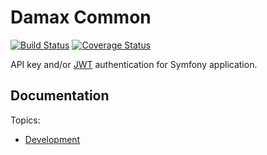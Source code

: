 # Damax Common

[![Build Status](https://travis-ci.org/lakiboy/damax-c9.svg?branch=master)](https://travis-ci.org/lakiboy/damax-common) [![Coverage Status](https://coveralls.io/repos/lakiboy/damax-common/badge.svg?branch=master&service=github)](https://coveralls.io/github/lakiboy/damax-common?branch=master) 

API key and/or [JWT](https://jwt.io/) authentication for Symfony application.

## Documentation

Topics:

- [Development](doc/development.md)
